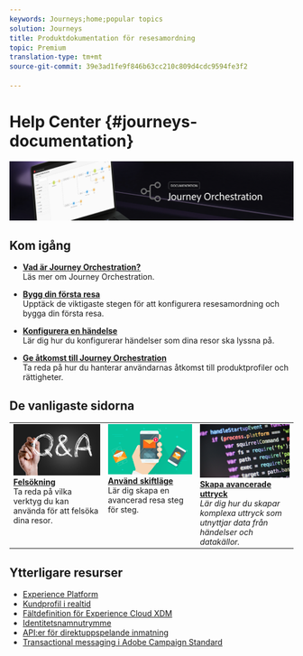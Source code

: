 ```yaml
---
keywords: Journeys;home;popular topics
solution: Journeys
title: Produktdokumentation för resesamordning
topic: Premium
translation-type: tm+mt
source-git-commit: 39e3ad1fe9f846b63cc210c809d4cdc9594fe3f2

---
```



# Help Center {#journeys-documentation}

![](using/assets/do-not-localize/bannerjourney.png)

## Kom igång

* **[Vad är Journey Orchestration?](using/action/working-with-adobe-campaign.md)**<br/>Läs mer om Journey Orchestration.

* **[Bygg din första resa](using/about/get-started.md)**<br/>Upptäck de viktigaste stegen för att konfigurera resesamordning och bygga din första resa.

* **[Konfigurera en händelse](using/event/about-events.md#section_tbk_5qt_pgb)**<br/>Lär dig hur du konfigurerar händelser som dina resor ska lyssna på.

* **[Ge åtkomst till Journey Orchestration](using/about/access-management.md)**<br/>Ta reda på hur du hanterar användarnas åtkomst till produktprofiler och rättigheter.

## De vanligaste sidorna

<table>
<tr>
    <td valign="top">
        <a href="using/about/troubleshooting.md">
       <img alt="Utvecklare" src="using/assets/do-not-localize/FAQ.png" />
       </a>
    <div>
    <a href="using/about/troubleshooting.md"><strong>Felsökning</strong></a>
    </div>
    <em></em>Ta reda på vilka verktyg du kan använda för att felsöka dina resor.
    <br>
  </td>
  <td valign="top">
    <a href="using/usecase/building-the-journey.md">
      <img alt="bygga" src="using/assets/do-not-localize/design.png"/>
    </a>
    <div>
    <a href="using/usecase/building-the-journey.md"><strong>Använd skiftläge</strong></a>
    </div>
    <em></em>Lär dig skapa en avancerad resa steg för steg.
    <br>
  </td>
  <td valign="top">
    <a href="using/expression/expressionadvanced.md">
      <img alt="villkor" src="using/assets/do-not-localize/dev.png"/>
    </a>
    <div>
    <a href="using/expression/expressionadvanced.md"><strong>Skapa avancerade uttryck</strong></a>
    </div>
    <em>Lär dig hur du skapar komplexa uttryck som utnyttjar data från händelser och datakällor. </em>
    <br>
  </td>
</tr>
</table>

## Ytterligare resurser

* [Experience Platform](https://www.adobe.com/experience-platform/documentation-and-developer-resources.html)
* [Kundprofil i realtid](https://www.adobe.io/apis/cloudplatform/dataservices/profile-identity-segmentation/profile-identity-segmentation-services.html#!api-specification/markdown/narrative/technical_overview/unified_profile_architectural_overview/unified_profile_architectural_overview.md)
* [Fältdefinition för Experience Cloud XDM](https://www.adobe.io/apis/cloudplatform/dataservices/xdm.html)
* [Identitetsnamnutrymme](https://www.adobe.io/apis/cloudplatform/dataservices/profile-identity-segmentation/profile-identity-segmentation-services.html#!api-specification/markdown/narrative/technical_overview/identity_namespace_overview/identity_namespace_overview.md)
* [API:er för direktuppspelande inmatning](https://www.adobe.io/apis/cloudplatform/dataservices/data-ingestion/data-ingestion-services.html#!api-specification/markdown/narrative/technical_overview/streaming_ingest/getting_started_with_platform_streaming_ingestion.md)
* [Transactional messaging i Adobe Campaign Standard](https://docs.adobe.com/content/help/en/campaign-standard/using/communication-channels/transactional-messaging/about-transactional-messaging.html)
